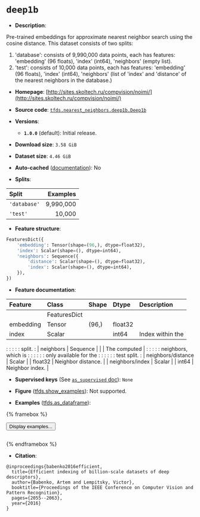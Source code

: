 <div itemscope itemtype="http://schema.org/Dataset">
  <div itemscope itemprop="includedInDataCatalog" itemtype="http://schema.org/DataCatalog">
    <meta itemprop="name" content="TensorFlow Datasets" />
  </div>
  <meta itemprop="name" content="deep1b" />
  <meta itemprop="description" content="Pre-trained embeddings for approximate nearest neighbor search using the&#10;cosine distance. This dataset consists of two splits:&#10;&#10;  1. &#x27;database&#x27;: consists of 9,990,000 data points, each has features:&#10;    &#x27;embedding&#x27; (96 floats), &#x27;index&#x27; (int64), &#x27;neighbors&#x27; (empty list).&#10;  2. &#x27;test&#x27;: consists of 10,000 data points, each has features: &#x27;embedding&#x27; (96&#10;    floats), &#x27;index&#x27; (int64), &#x27;neighbors&#x27; (list of &#x27;index&#x27; and &#x27;distance&#x27;&#10;    of the nearest neighbors in the database.)&#10;&#10;To use this dataset:&#10;&#10;```python&#10;import tensorflow_datasets as tfds&#10;&#10;ds = tfds.load(&#x27;deep1b&#x27;, split=&#x27;train&#x27;)&#10;for ex in ds.take(4):&#10;  print(ex)&#10;```&#10;&#10;See [the guide](https://www.tensorflow.org/datasets/overview) for more&#10;informations on [tensorflow_datasets](https://www.tensorflow.org/datasets).&#10;&#10;" />
  <meta itemprop="url" content="https://www.tensorflow.org/datasets/catalog/deep1b" />
  <meta itemprop="sameAs" content="http://sites.skoltech.ru/compvision/noimi/" />
  <meta itemprop="citation" content="@inproceedings{babenko2016efficient,&#10;  title={Efficient indexing of billion-scale datasets of deep descriptors},&#10;  author={Babenko, Artem and Lempitsky, Victor},&#10;  booktitle={Proceedings of the IEEE Conference on Computer Vision and Pattern Recognition},&#10;  pages={2055--2063},&#10;  year={2016}&#10;}" />
</div>

# `deep1b`


*   **Description**:

Pre-trained embeddings for approximate nearest neighbor search using the cosine
distance. This dataset consists of two splits:

1.  'database': consists of 9,990,000 data points, each has features:
    'embedding' (96 floats), 'index' (int64), 'neighbors' (empty list).
2.  'test': consists of 10,000 data points, each has features: 'embedding' (96
    floats), 'index' (int64), 'neighbors' (list of 'index' and 'distance' of the
    nearest neighbors in the database.)

*   **Homepage**:
    [http://sites.skoltech.ru/compvision/noimi/](http://sites.skoltech.ru/compvision/noimi/)

*   **Source code**:
    [`tfds.nearest_neighbors.deep1b.Deep1b`](https://github.com/tensorflow/datasets/tree/master/tensorflow_datasets/nearest_neighbors/deep1b/deep1b.py)

*   **Versions**:

    *   **`1.0.0`** (default): Initial release.

*   **Download size**: `3.58 GiB`

*   **Dataset size**: `4.46 GiB`

*   **Auto-cached**
    ([documentation](https://www.tensorflow.org/datasets/performances#auto-caching)):
    No

*   **Splits**:

Split        | Examples
:----------- | --------:
`'database'` | 9,990,000
`'test'`     | 10,000

*   **Feature structure**:

```python
FeaturesDict({
    'embedding': Tensor(shape=(96,), dtype=float32),
    'index': Scalar(shape=(), dtype=int64),
    'neighbors': Sequence({
        'distance': Scalar(shape=(), dtype=float32),
        'index': Scalar(shape=(), dtype=int64),
    }),
})
```

*   **Feature documentation**:

| Feature            | Class        | Shape | Dtype   | Description            |
| :----------------- | :----------- | :---- | :------ | :--------------------- |
|                    | FeaturesDict |       |         |                        |
| embedding          | Tensor       | (96,) | float32 |                        |
| index              | Scalar       |       | int64   | Index within the       |
:                    :              :       :         : split.                 :
| neighbors          | Sequence     |       |         | The computed           |
:                    :              :       :         : neighbors, which is    :
:                    :              :       :         : only available for the :
:                    :              :       :         : test split.            :
| neighbors/distance | Scalar       |       | float32 | Neighbor distance.     |
| neighbors/index    | Scalar       |       | int64   | Neighbor index.        |

*   **Supervised keys** (See
    [`as_supervised` doc](https://www.tensorflow.org/datasets/api_docs/python/tfds/load#args)):
    `None`

*   **Figure**
    ([tfds.show_examples](https://www.tensorflow.org/datasets/api_docs/python/tfds/visualization/show_examples)):
    Not supported.

*   **Examples**
    ([tfds.as_dataframe](https://www.tensorflow.org/datasets/api_docs/python/tfds/as_dataframe)):

<!-- mdformat off(HTML should not be auto-formatted) -->

{% framebox %}

<button id="displaydataframe">Display examples...</button>
<div id="dataframecontent" style="overflow-x:auto"></div>
<script>
const url = "https://storage.googleapis.com/tfds-data/visualization/dataframe/deep1b-1.0.0.html";
const dataButton = document.getElementById('displaydataframe');
dataButton.addEventListener('click', async () => {
  // Disable the button after clicking (dataframe loaded only once).
  dataButton.disabled = true;

  const contentPane = document.getElementById('dataframecontent');
  try {
    const response = await fetch(url);
    // Error response codes don't throw an error, so force an error to show
    // the error message.
    if (!response.ok) throw Error(response.statusText);

    const data = await response.text();
    contentPane.innerHTML = data;
  } catch (e) {
    contentPane.innerHTML =
        'Error loading examples. If the error persist, please open '
        + 'a new issue.';
  }
});
</script>

{% endframebox %}

<!-- mdformat on -->

*   **Citation**:

```
@inproceedings{babenko2016efficient,
  title={Efficient indexing of billion-scale datasets of deep descriptors},
  author={Babenko, Artem and Lempitsky, Victor},
  booktitle={Proceedings of the IEEE Conference on Computer Vision and Pattern Recognition},
  pages={2055--2063},
  year={2016}
}
```

